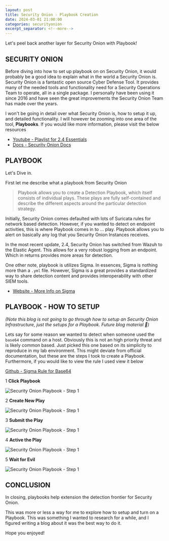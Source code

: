 ```yaml
---
layout: post
title: Security Onion - Playbook Creation
date: 2024-03-01 21:00:00
categories: securityonion
excerpt_separator: <!--more-->
---
```


Let's peel back another layer for Security Onion with Playbook!

## SECURITY ONION

Before diving into how to set up playbook on on Security Onion, it would probably be a good idea to explain what in the world a Security Onion is.  Security Onion is a fantastic open source Cyber Defense Tool.  It provides many of the needed tools and functionality need for a Security Operations Team to operate, all in a single package.   I personally have been using it since 2016 and have seen the great improvements the Security Onion Team has made over the years.  

I won't be going in detail over what Security Onion is, how to setup it up, and detailed functionality. I will however be zooming into one area of the tool, **Playbooks**.  If you would like more information, please visit the below resources

- [Youtube - Playlist for 2.4 Essentials](https://www.youtube.com/watch?v=ITuVYSxAna4&list=PLljFlTO9rB17azL-HwV4BUWUv7Egmcx3T&ab_channel=SecurityOnion)
- [Docs - Security Onion Docs](https://docs.securityonion.net/en/2.4/)

## PLAYBOOK

Let's Dive in.  

First let me describe what a playbook from Security Onion

> Playbook allows you to create a Detection Playbook, which itself consists of individual plays. These plays are fully self-contained and describe the different aspects around the particular detection strategy.

Initially, Security Onion comes defaulted with lots of Suricata rules for network based detection.  However, if you wanted to detect on endpoint activities, this is where Playbook comes in to ... play.  Playbook allows you to alert on basically any log that you Security Onion Instances receives.  

In the most recent update, 2.4, Security Onion has switched from Wazuh to the Elastic Agent.  This allows for a very robust logging from an endpoint.  Which in returns provides more areas for detection.

One other note, playbook is utilizes Sigma.  In essences, Sigma is nothing more than a `.yml` file.  However, Sigma is a great provides a standardized way to share detection content and provides interoperability with other SIEM tools.  

- [Website - More Info on Sigma](https://socprime.com/blog/sigma-rules-the-beginners-guide/)

## PLAYBOOK - HOW TO SETUP 

*(Note this blog is not going to go through how to setup an Security Onion Infrastructure, just the setups for a Playbook.  Future blog material 🤷)*

Lets say for some reason we wanted to detect when someone used the `base64` command on a host.  Obviously this is not an high priority threat and is likely common based. Just picked this one based on its simplicity to reproduce in my lab environment. This might deviate from official documentation, but these are the steps I took to create a Playbook.  Furthermore, if you would like to view the rule I used view it below

[Github - Sigma Rule for Base64](https://github.com/SigmaHQ/sigma/blob/6b8cd1f0f1d222dcffa95394b4cbcec2a05137a0/rules/linux/process_creation/proc_creation_lnx_base64_decode.yml)


1 **Click Playbook**

![Security Onion Playbook - Step 1](/blog/assets/ONION-PLAYBOOK-STEP1.GIF)

2 **Create New Play**

![Security Onion Playbook - Step 1](/blog/assets/ONION-PLAYBOOK-STEP2.JPG)

 3 **Submit the Play**

![Security Onion Playbook - Step 1](/blog/assets/ONION-PLAYBOOK-STEP3.JPG)

4 **Active the Play**

![Security Onion Playbook - Step 1](/blog/assets/ONION-PLAYBOOK-STEP4.JPG)


5 **Wait for Evil**

![Security Onion Playbook - Step 1](/blog/assets/ONION-PLAYBOOK-STEP5.JPG)


## CONCLUSION

In closing, playbooks help extension the detection frontier for Security Onion.  

This was more or less a way for me to explore how to setup and turn on a Playbook.  This was something I wanted to research for a while, and I figured writing a blog about it was the best way to do it.  

Hope you enjoyed!